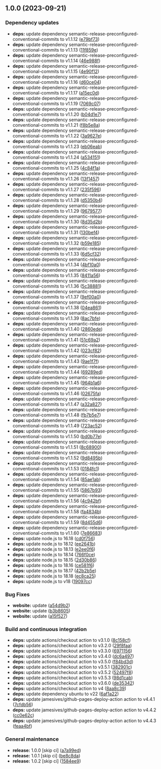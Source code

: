 ## 1.0.0 (2023-09-21)


### Dependency updates

* **deps:** update dependency semantic-release-preconfigured-conventional-commits to v1.1.12 ([e79bf73](https://github.com/big-unibo/dataplat2024/commit/e79bf73c5e544d3265e0505a6aba436a70fb1bb1))
* **deps:** update dependency semantic-release-preconfigured-conventional-commits to v1.1.13 ([11f859e](https://github.com/big-unibo/dataplat2024/commit/11f859e92bde0aef6659bf08fad4d51ec6bec1c4))
* **deps:** update dependency semantic-release-preconfigured-conventional-commits to v1.1.14 ([46e988f](https://github.com/big-unibo/dataplat2024/commit/46e988f5da6b55183c345d3d2cd6d7fd40b44bc6))
* **deps:** update dependency semantic-release-preconfigured-conventional-commits to v1.1.15 ([4e90f12](https://github.com/big-unibo/dataplat2024/commit/4e90f12607c5a9e1fe63d99c2923e7a1482a08e0))
* **deps:** update dependency semantic-release-preconfigured-conventional-commits to v1.1.16 ([d60ce04](https://github.com/big-unibo/dataplat2024/commit/d60ce0492be826415819937ceb4c0f7a8525bc41))
* **deps:** update dependency semantic-release-preconfigured-conventional-commits to v1.1.17 ([a15ec0d](https://github.com/big-unibo/dataplat2024/commit/a15ec0d1c640ab8ba577e87d783ca688955241cc))
* **deps:** update dependency semantic-release-preconfigured-conventional-commits to v1.1.19 ([7069c07](https://github.com/big-unibo/dataplat2024/commit/7069c073bbe3f02a6e3cd8ab15ff7b1237e9258e))
* **deps:** update dependency semantic-release-preconfigured-conventional-commits to v1.1.20 ([b04d1e7](https://github.com/big-unibo/dataplat2024/commit/b04d1e76f9341603b0625d674e2f9bcf6a0ed460))
* **deps:** update dependency semantic-release-preconfigured-conventional-commits to v1.1.21 ([f8b5e8a](https://github.com/big-unibo/dataplat2024/commit/f8b5e8a34689ec37c829768a9675a1175c2a6ad6))
* **deps:** update dependency semantic-release-preconfigured-conventional-commits to v1.1.22 ([3a9627e](https://github.com/big-unibo/dataplat2024/commit/3a9627ed12043eade96ff287f1f41e2bc08d1900))
* **deps:** update dependency semantic-release-preconfigured-conventional-commits to v1.1.23 ([eb06eab](https://github.com/big-unibo/dataplat2024/commit/eb06eab69b5de7c8c798c0c31be4112cf56b722e))
* **deps:** update dependency semantic-release-preconfigured-conventional-commits to v1.1.24 ([a534151](https://github.com/big-unibo/dataplat2024/commit/a5341512337d5a03ff54be20caa55d10d2cf02ee))
* **deps:** update dependency semantic-release-preconfigured-conventional-commits to v1.1.25 ([4c84f1a](https://github.com/big-unibo/dataplat2024/commit/4c84f1a1dcdaa4c91c2468feb9ba235fed6dfd48))
* **deps:** update dependency semantic-release-preconfigured-conventional-commits to v1.1.26 ([13f1457](https://github.com/big-unibo/dataplat2024/commit/13f1457ef66126b8a62d10ee855823ac88a377a6))
* **deps:** update dependency semantic-release-preconfigured-conventional-commits to v1.1.27 ([235f596](https://github.com/big-unibo/dataplat2024/commit/235f596596173cb11b56fbf876d2e1765482e050))
* **deps:** update dependency semantic-release-preconfigured-conventional-commits to v1.1.28 ([d5350b4](https://github.com/big-unibo/dataplat2024/commit/d5350b44cab4461503aae1eb3d8b860a6c659135))
* **deps:** update dependency semantic-release-preconfigured-conventional-commits to v1.1.29 ([9679577](https://github.com/big-unibo/dataplat2024/commit/9679577fe5e33f68bc0c58c0d5b48cf2cc5f0971))
* **deps:** update dependency semantic-release-preconfigured-conventional-commits to v1.1.30 ([8d35d2b](https://github.com/big-unibo/dataplat2024/commit/8d35d2b49430809c8de0a297577b5491f2427386))
* **deps:** update dependency semantic-release-preconfigured-conventional-commits to v1.1.31 ([130bef4](https://github.com/big-unibo/dataplat2024/commit/130bef4e6258f56e41dfaefcaf2d15e6876ebd32))
* **deps:** update dependency semantic-release-preconfigured-conventional-commits to v1.1.32 ([b59e185](https://github.com/big-unibo/dataplat2024/commit/b59e1858b630aa9cd6d29f90671fccc174730b12))
* **deps:** update dependency semantic-release-preconfigured-conventional-commits to v1.1.33 ([6d5cf32](https://github.com/big-unibo/dataplat2024/commit/6d5cf32edaec886ac507932ef8dd9b4b37eaec55))
* **deps:** update dependency semantic-release-preconfigured-conventional-commits to v1.1.34 ([4bf10a0](https://github.com/big-unibo/dataplat2024/commit/4bf10a0dfffb78b6b56b46cf0af8a23451010170))
* **deps:** update dependency semantic-release-preconfigured-conventional-commits to v1.1.35 ([8411a56](https://github.com/big-unibo/dataplat2024/commit/8411a563048d4b604fff27370dd55011fd6defd1))
* **deps:** update dependency semantic-release-preconfigured-conventional-commits to v1.1.36 ([5c38881](https://github.com/big-unibo/dataplat2024/commit/5c3888140b3619512bc81c9e1e4455b262a441ce))
* **deps:** update dependency semantic-release-preconfigured-conventional-commits to v1.1.37 ([9ef00a0](https://github.com/big-unibo/dataplat2024/commit/9ef00a04d804cd01777b43f4449593881c96995a))
* **deps:** update dependency semantic-release-preconfigured-conventional-commits to v1.1.38 ([04ea861](https://github.com/big-unibo/dataplat2024/commit/04ea8612e3171c227f0116439bea1c87b9d8ac35))
* **deps:** update dependency semantic-release-preconfigured-conventional-commits to v1.1.39 ([8ac7bfe](https://github.com/big-unibo/dataplat2024/commit/8ac7bfe961ded88d8246a3cc10c96cfb3be240a5))
* **deps:** update dependency semantic-release-preconfigured-conventional-commits to v1.1.40 ([2860ede](https://github.com/big-unibo/dataplat2024/commit/2860ede2ca2b7a0cba30ee22aa5dd2f7578b8532))
* **deps:** update dependency semantic-release-preconfigured-conventional-commits to v1.1.41 ([51c69a2](https://github.com/big-unibo/dataplat2024/commit/51c69a20cef725c5474d6080367e9aa15f0a2663))
* **deps:** update dependency semantic-release-preconfigured-conventional-commits to v1.1.42 ([023cf82](https://github.com/big-unibo/dataplat2024/commit/023cf821a0caeaa5570d909651473f977b9dc5aa))
* **deps:** update dependency semantic-release-preconfigured-conventional-commits to v1.1.43 ([9ae1f7f](https://github.com/big-unibo/dataplat2024/commit/9ae1f7fd89e0d47ec1802a6c6258788b1b0ce55f))
* **deps:** update dependency semantic-release-preconfigured-conventional-commits to v1.1.44 ([69289ed](https://github.com/big-unibo/dataplat2024/commit/69289ed5c4f0e7ec0fc06611b98659022dfca810))
* **deps:** update dependency semantic-release-preconfigured-conventional-commits to v1.1.45 ([964b1a6](https://github.com/big-unibo/dataplat2024/commit/964b1a63a9296330b675ccda98c7e6c22fdb73aa))
* **deps:** update dependency semantic-release-preconfigured-conventional-commits to v1.1.46 ([02675fa](https://github.com/big-unibo/dataplat2024/commit/02675face2a4df0faee14828bc89bbafedcb89ab))
* **deps:** update dependency semantic-release-preconfigured-conventional-commits to v1.1.47 ([a32a827](https://github.com/big-unibo/dataplat2024/commit/a32a8271aa30fc9e0fb559fd85c7ca8ade5adf74))
* **deps:** update dependency semantic-release-preconfigured-conventional-commits to v1.1.48 ([fb7b5e7](https://github.com/big-unibo/dataplat2024/commit/fb7b5e76bce8c75377f064e8171a19fca5be4bc7))
* **deps:** update dependency semantic-release-preconfigured-conventional-commits to v1.1.49 ([723ac52](https://github.com/big-unibo/dataplat2024/commit/723ac52125b3f8adbc220575f2e3c68ed7919cbe))
* **deps:** update dependency semantic-release-preconfigured-conventional-commits to v1.1.50 ([bd0b77e](https://github.com/big-unibo/dataplat2024/commit/bd0b77e786671c714337f354c52abb7aa957840c))
* **deps:** update dependency semantic-release-preconfigured-conventional-commits to v1.1.51 ([8c68900](https://github.com/big-unibo/dataplat2024/commit/8c689007f04868615eac2b80788471e06f2b7c5d))
* **deps:** update dependency semantic-release-preconfigured-conventional-commits to v1.1.52 ([9d8495b](https://github.com/big-unibo/dataplat2024/commit/9d8495beedd382fbb1cac2ffa7fb50b89739964b))
* **deps:** update dependency semantic-release-preconfigured-conventional-commits to v1.1.53 ([0184fc1](https://github.com/big-unibo/dataplat2024/commit/0184fc1a6591f29f519c80065ec32edb499f6a14))
* **deps:** update dependency semantic-release-preconfigured-conventional-commits to v1.1.54 ([85ae1ab](https://github.com/big-unibo/dataplat2024/commit/85ae1ab581b01f888762905efaa7e9ea37fbe938))
* **deps:** update dependency semantic-release-preconfigured-conventional-commits to v1.1.55 ([5867b93](https://github.com/big-unibo/dataplat2024/commit/5867b93499bdcb85b22f96cbdb12d45a41e71672))
* **deps:** update dependency semantic-release-preconfigured-conventional-commits to v1.1.56 ([4c942bf](https://github.com/big-unibo/dataplat2024/commit/4c942bfc88cebcb7db0a8789f38dac3b373283e3))
* **deps:** update dependency semantic-release-preconfigured-conventional-commits to v1.1.58 ([fa4834b](https://github.com/big-unibo/dataplat2024/commit/fa4834bca7d433e22383d0c2dc0898ac47a9ca35))
* **deps:** update dependency semantic-release-preconfigured-conventional-commits to v1.1.59 ([8d455d6](https://github.com/big-unibo/dataplat2024/commit/8d455d6e8835ed6f4b9b8be7a3d66c0b1613faa1))
* **deps:** update dependency semantic-release-preconfigured-conventional-commits to v1.1.60 ([7e86683](https://github.com/big-unibo/dataplat2024/commit/7e866830e8bb0dd3de7d41ff16da3ed54e91bfec))
* **deps:** update node.js to 16.18 ([cd0f756](https://github.com/big-unibo/dataplat2024/commit/cd0f75689a4cacffa817fb1abf92cdc1bd8bf1db))
* **deps:** update node.js to 18.12 ([ee2641b](https://github.com/big-unibo/dataplat2024/commit/ee2641b5fef162bc7c59524d4a0f85910e133129))
* **deps:** update node.js to 18.13 ([e2ee0f6](https://github.com/big-unibo/dataplat2024/commit/e2ee0f6d3bf31a145339a46494fced8d9f02d54b))
* **deps:** update node.js to 18.14 ([766f0ce](https://github.com/big-unibo/dataplat2024/commit/766f0ce65bb02ed9b2dee497fa758c9ae0e0912b))
* **deps:** update node.js to 18.15 ([2d30b86](https://github.com/big-unibo/dataplat2024/commit/2d30b86d4bb646cf892f94df3a90bffcc7ce6edd))
* **deps:** update node.js to 18.16 ([ce581f6](https://github.com/big-unibo/dataplat2024/commit/ce581f60b259c82cc530144d23612a2337ba96b0))
* **deps:** update node.js to 18.17 ([42b2b5e](https://github.com/big-unibo/dataplat2024/commit/42b2b5e6c6a3ebb4aff23e3baeaa976af7f8af4d))
* **deps:** update node.js to 18.18 ([ec8ca25](https://github.com/big-unibo/dataplat2024/commit/ec8ca25dfbed37d0521fdc732e1593e413158951))
* **deps:** update node.js to v18 ([19097cc](https://github.com/big-unibo/dataplat2024/commit/19097cc26fb19ca784c976aaefdc2460bc84aa5f))


### Bug Fixes

* **website:** update ([a54d9b2](https://github.com/big-unibo/dataplat2024/commit/a54d9b22fdd53561c126ba76a6fc9741cb19e2ed))
* **website:** update ([b3b8605](https://github.com/big-unibo/dataplat2024/commit/b3b860546f890b1793629a777da6849af06f9a6e))
* **website:** update ([a15f527](https://github.com/big-unibo/dataplat2024/commit/a15f5274ee7b3862f1319546cdc88718189d708c))


### Build and continuous integration

* **deps:** update actions/checkout action to v3.1.0 ([8c158cf](https://github.com/big-unibo/dataplat2024/commit/8c158cf28cd436bbef2ede64a1af3da3b39d95ae))
* **deps:** update actions/checkout action to v3.2.0 ([29f8faa](https://github.com/big-unibo/dataplat2024/commit/29f8faa7657e77213ad825843da93066dc3e3bf3))
* **deps:** update actions/checkout action to v3.3.0 ([6971156](https://github.com/big-unibo/dataplat2024/commit/69711569fd1b5a3e736765f76a8b795706da3be4))
* **deps:** update actions/checkout action to v3.4.0 ([dc6a497](https://github.com/big-unibo/dataplat2024/commit/dc6a49770a0951968b350681870d91c444430cc9))
* **deps:** update actions/checkout action to v3.5.0 ([f84bd3d](https://github.com/big-unibo/dataplat2024/commit/f84bd3de32787766302940887500c00935aea0a8))
* **deps:** update actions/checkout action to v3.5.1 ([382901c](https://github.com/big-unibo/dataplat2024/commit/382901c8e0f34885c6d7480347389e94136e03c2))
* **deps:** update actions/checkout action to v3.5.2 ([52497f8](https://github.com/big-unibo/dataplat2024/commit/52497f85d67ddccb3644ac946dc8f3b814ec303f))
* **deps:** update actions/checkout action to v3.5.3 ([98d1cab](https://github.com/big-unibo/dataplat2024/commit/98d1cab5b960c9c2676c6fcffb12610f22ff0bf3))
* **deps:** update actions/checkout action to v3.6.0 ([de35342](https://github.com/big-unibo/dataplat2024/commit/de35342a7b933b031545175be13bf0de4ec7b9b4))
* **deps:** update actions/checkout action to v4 ([8aa8c39](https://github.com/big-unibo/dataplat2024/commit/8aa8c39147a6e2d72b7cbc7eeeb69b02d0ec6ee4))
* **deps:** update dependency ubuntu to v22 ([6af1a22](https://github.com/big-unibo/dataplat2024/commit/6af1a2236caffc5b9b23d103780d6aba974d5e16))
* **deps:** update jamesives/github-pages-deploy-action action to v4.4.1 ([7cfdb56](https://github.com/big-unibo/dataplat2024/commit/7cfdb565cc860feb9bc79e784fce3dbda04e0388))
* **deps:** update jamesives/github-pages-deploy-action action to v4.4.2 ([cc0e62c](https://github.com/big-unibo/dataplat2024/commit/cc0e62c2c9a4933e89069fe9713f5f1bae29f55f))
* **deps:** update jamesives/github-pages-deploy-action action to v4.4.3 ([feaa4bf](https://github.com/big-unibo/dataplat2024/commit/feaa4bf56b54b931c09472e45bd6c5788b3bbb7b))


### General maintenance

* **release:** 1.0.0 [skip ci] ([a7a99ed](https://github.com/big-unibo/dataplat2024/commit/a7a99ed9a381aecd2a5268af08a8f15d4e93a0cf))
* **release:** 1.0.1 [skip ci] ([be8c8da](https://github.com/big-unibo/dataplat2024/commit/be8c8dab086040bbc659eac7a618475f58c9a30a))
* **release:** 1.0.2 [skip ci] ([1584ee9](https://github.com/big-unibo/dataplat2024/commit/1584ee9264c4a12c2a01d96d7f07214c1b0e097a))
